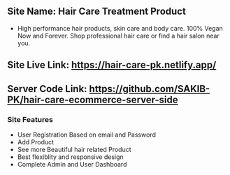 ## Site Name: Hair Care Treatment Product

- High performance hair products, skin care and body care. 100% Vegan Now and Forever. Shop professional hair care or find a hair salon near you.

## Site Live Link: https://hair-care-pk.netlify.app/
## Server Code Link: https://github.com/SAKIB-PK/hair-care-ecommerce-server-side

### Site Features

- User Registration Based on email and Password
- Add Product
- See more Beautiful hair related Product
- Best flexiblity and responsive design
- Complete Admin and User Dashboard
